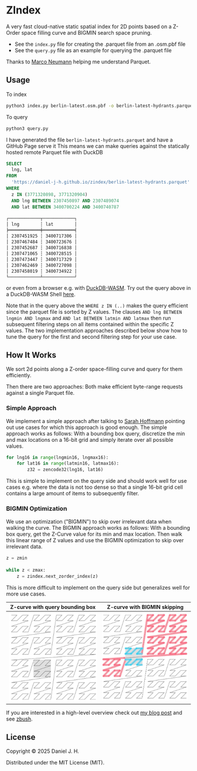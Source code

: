 # ZIndex

A very fast cloud-native static spatial index for 2D points based on a Z-Order space filling curve and BIGMIN search space pruning.

- See the `index.py` file for creating the .parquet file from an .osm.pbf file
- See the `query.py` file as an example for querying the .parquet file

Thanks to [Marco Neumann](https://github.com/crepererum) helping me understand Parquet.


## Usage

To index

```bash
python3 index.py berlin-latest.osm.pbf -o berlin-latest-hydrants.parquet
```

To query

```bash
python3 query.py
```

I have generated the file `berlin-latest-hydrants.parquet` and have a GitHub Page serve it
This means we can make queries against the statically hosted remote Parquet file with DuckDB

```sql
SELECT
  lng, lat
FROM
  'https://daniel-j-h.github.io/zindex/berlin-latest-hydrants.parquet'
WHERE
  z IN (3771320898, 3771320904)
  AND lng BETWEEN 2307450897 AND 2307489074
  AND lat BETWEEN 3400700224 AND 3400740787
```

```
┌────────────┬────────────┐
│ lng        ┆ lat        │
╞════════════╪════════════╡
│ 2307451925 ┆ 3400717306 │
│ 2307467484 ┆ 3400723676 │
│ 2307452687 ┆ 3400716838 │
│ 2307471065 ┆ 3400728515 │
│ 2307473447 ┆ 3400717329 │
│ 2307462469 ┆ 3400727098 │
│ 2307458019 ┆ 3400734922 │
└────────────┴────────────┘
```

or even from a browser e.g. with [DuckDB-WASM](https://www.npmjs.com/package/@duckdb/duckdb-wasm).
Try out the query above in a DuckDB-WASM Shell [here](https://shell.duckdb.org/#queries=v0,SELECT-lng%2C-lat-FROM-'https%3A%2F%2Fdaniel%20j%20h.github.io%2Fzindex%2Fberlin%20latest%20hydrants.parquet'-WHERE-z-IN-(3771320898%2C3771320904)-AND-lng-BETWEEN-2307450897-AND-2307489074-AND-lat-BETWEEN-3400700224-AND-3400740787~).

Note that in the query above the `WHERE z IN (..)` makes the query efficient since the parquet file is sorted by Z values.
The clauses `AND lng BETWEEN lngmin AND lngmax` and `AND lat BETWEEN latmin AND latmax` then run subsequent filtering steps on all items contained within the specific Z values.
The two implementation approaches described below show how to tune the query for the first and second filtering step for your use case.

## How It Works

We sort 2d points along a Z-order space-filling curve and query for them efficiently.

Then there are two approaches:
Both make efficient byte-range requests against a single Parquet file.


### Simple Approach

We implement a simple approach after talking to [Sarah Hoffmann](https://github.com/lonvia) pointing out use cases for which this approach is good enough.
The simple approach works as follows:
With a bounding box query, discretize the min and max locations on a 16-bit grid and simply iterate over all possible values.

```python
for lng16 in range(lngmin16, lngmax16):
    for lat16 in range(latmin16, latmax16):
        z32 = zencode32(lng16, lat16)
```

This is simple to implement on the query side and should work well for use cases e.g. where the data is not too dense so that a single 16-bit grid cell contains a large amount of items to subsequently filter.


### BIGMIN Optimization

We use an optimization ("BIGMIN") to skip over irrelevant data when walking the curve.
The BIGMIN approach works as follows:
With a bounding box query, get the Z-Curve value for its min and max location.
Then walk this linear range of Z values and use the BIGMIN optimization to skip over irrelevant data.

```python
z = zmin

while z < zmax:
    z = zindex.next_zorder_index(z)
```

This is more difficult to implement on the query side but generalizes well for more use cases.

| Z-curve with query bounding box | Z-curve with BIGMIN skipping |
|-|-|
| ![](./1.jpg) | ![](./2.jpg) |

If you are interested in a high-level overview check out [my blog post](https://www.openstreetmap.org/user/daniel-j-h/diary/406584) and see [zbush](https://github.com/daniel-j-h/zbush/).



## License

Copyright © 2025 Daniel J. H.

Distributed under the MIT License (MIT).
